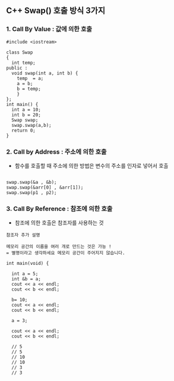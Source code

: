 ## C++ Swap() 호출 방식 3가지

### 1. Call By Value : 값에 의한 호출 

```
#include <iostream>

class Swap
{
  int temp;
public :
  void swap(int a, int b) {
    temp  = a;
    a = b;
    b = temp;
    }
};
int main() {
  int a = 10;
  int b = 20;
  Swap swap;
  swap.swap(a,b);
  return 0;
}

```

### 2. Call by Address : 주소에 의한 호출

- 함수를 호출할 때 주소에 의한 방법은 변수의 주소를 인자로 넣어서 호출

```

swap.swap(&a , &b);
swap.swap(&arr[0] , &arr[1]);
swap.swap(p1 , p2);

```

### 3. Call By Reference : 참조에 의한 호출

- 참조에 의한 호출은 참조자를 사용하는 것

```
참조자 추가 설명

메모리 공간의 이름을 여러 개로 만드는 것은 가능 !
= 별명이라고 생각하세요 메모리 공간이 주어지지 않습니다.

int main(void) {

  int a = 5;
  int &b = a;
  cout << a << endl;
  cout << b << endl;
  
  b= 10;
  cout << a << endl;
  cout << b << endl;
  
  a = 3;
  
  cout << a << endl;
  cout << b << endl;
  
  // 5
  // 5
  // 10
  // 10
  // 3
  // 3
  
```

  
